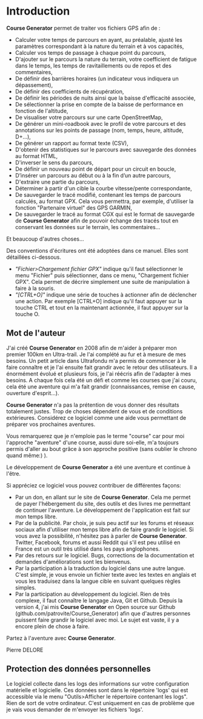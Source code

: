 # Introduction

**Course Generator** permet de traiter vos fichiers GPS afin de :

* Calculer votre temps de parcours en ayant, au préalable, ajusté les paramètres correspondant à la nature du terrain et à vos capacités,
* Calculer vos temps de passage à chaque point du parcours,
* D'ajouter sur le parcours la nature du terrain, votre coefficient de fatigue dans le temps, les temps de ravitaillements ou de repos et des commentaires,
* De définir des barrières horaires (un indicateur vous indiquera un dépassement),
* De définir des coefficients de récupération,
* De définir les périodes de nuits ainsi que la baisse d'efficacité associée,
* De sélectionner la prise en compte de la baisse de performance en fonction de l'altitude,
* De visualiser votre parcours sur une carte OpenStreetMap,
* De générer un mini-roadbook avec le profil de votre parcours et des annotations sur les points de passage (nom, temps, heure, altitude, D+…),
* De générer un rapport au format texte (CSV),
* D'obtenir des statistiques sur le parcours avec sauvegarde des données au format HTML,
* D'inverser le sens du parcours,
* De définir un nouveau point de départ pour un circuit en boucle,
* D’insérer un parcours au début ou à la fin d’un autre parcours,
* D'extraire une partie du parcours,
* Déterminer à partir d'un cible la courbe vitesse/pente correspondante,
* De sauvegarder le tracé modifié, contenant les temps de parcours calculés, au format GPX. Cela vous permettra, par exemple, d'utiliser la fonction "Partenaire virtuel" des GPS GARMIN,
* De sauvegarder le tracé au format CGX qui est le format de sauvegarde de **Course Generator** afin de pouvoir échange des tracés tout en conservant les données sur le terrain, les commentaires...

Et beaucoup d'autres choses...


Des conventions d'écritures ont été adoptées dans ce manuel. Elles sont détaillées ci-dessous.

* *"Fichier>Chargement fichier GPX"* indique qu'il faut sélectionner le menu "Fichier" puis sélectionner, dans ce menu, "Chargement fichier GPX". Cela permet de décrire simplement une suite de manipulation à faire à la souris.
* *"[CTRL+O]"* indique une série de touches à actionner afin de déclencher une action. Par exemple [CTRL+O] indique qu'il faut appuyer sur la touche CTRL et tout en la maintenant actionnée, il faut appuyer sur la touche O.

## Mot de l'auteur

J'ai créé **Course Generator** en 2008 afin de m'aider à préparer mon premier 100km en Ultra-trail. Je l'ai complété au fur et à mesure de mes besoins. Un petit article dans Ultrafondu m'a permis de commencer à le faire connaître et je l'ai ensuite fait grandir avec le retour des utilisateurs.
Il a énormément évolué et plusieurs fois, je l'ai réécris afin de l'adapter à mes besoins. A chaque fois cela été un défi et comme les courses que j'ai couru, cela été une aventure qui m'a fait grandir (connaissances, remise en cause, ouverture d'esprit...).

**Course Generator** n'a pas la prétention de vous donner des résultats totalement justes. Trop de choses dépendent de vous et de conditions extérieures. Considérez ce logiciel comme une aide vous permettant de préparer vos prochaines aventures.

Vous remarquerez que je n'emploie pas le terme "course" car pour moi l'approche "aventure" d'une course, aussi dure soi-elle, m'a toujours permis d'aller au bout grâce à son approche positive (sans oublier le chrono quand même:) ).

Le développement de **Course Generator** a été une aventure et continue à l'être.

Si appréciez ce logiciel vous pouvez contribuer de différentes façons:

* Par un don, en allant sur le site de **Course Generator**. Cela me permet de payer l'hébergement du site, des outils et des livres me permettant de continuer l'aventure. Le développement de l'application est fait sur mon temps libre.  
* Par de la publicité. Par choix, je suis peu actif sur les forums et réseaux sociaux afin d'utiliser mon temps libre afin de faire grandir le logiciel. Si vous avez la possibilité, n'hésitez pas à parler de **Course Generator**. Twitter, Facebook, forums et aussi Reddit qui s'il est peu utilisé en France est un outil très utilisé dans les pays anglophones.
* Par des retours sur le logiciel. Bugs, corrections de la documentation et demandes d'améliorations sont les bienvenus.
* Par la participation à la traduction du logiciel dans une autre langue. C'est simple, je vous envoie un fichier texte avec les textes en anglais et vous les traduisez dans la langue cible en suivant quelques règles simples.
* Par la participation au développement du logiciel. Rien de très complexe, il faut connaître le langage Java, Git et Github. Depuis la version 4, j'ai mis **Course Generator** en Open source sur Github (github.com/patrovite/Course_Generator) afin que d'autres personnes puissent faire grandir le logiciel avec moi. Le sujet est vaste, il y a encore plein de chose à faire.


Partez à l'aventure avec **Course Generator**.

Pierre DELORE

## Protection des données personnelles

Le logiciel collecte dans les logs des informations sur votre configuration matérielle et logicielle. Ces données sont dans le répertoire 'logs' qui est accessible via le menu "Outils>Afficher le répertoire contenant les logs". Rien de sort de votre ordinateur. C'est uniquement en cas de problème que je vais vous demander de m'envoyer les fichiers 'logs'.
